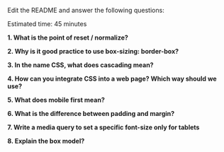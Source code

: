 Edit the README and answer the following questions:

Estimated time: 45 minutes

**1. What is the point of reset / normalize?**

**2. Why is it good practice to use box-sizing: border-box?**

**3. In the name CSS, what does cascading mean?**

**4. How can you integrate CSS into a web page? Which way should we use?**
	
**5. What does mobile first mean?**

**6. What is the difference between padding and margin?**

**7. Write a media query to set a specific font-size only for tablets**

**8. Explain the box model?**